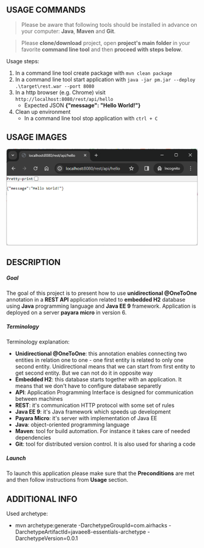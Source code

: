 USAGE COMMANDS
--------------

> Please be aware that following tools should be installed in advance on your computer: **Java**, **Maven** and **Git**. 

> Please **clone/download** project, open **project's main folder** in your favorite **command line tool** and then **proceed with steps below**. 

Usage steps:
1. In a command line tool create package with `mvn clean package`
1. In a command line tool start application with `java -jar pm.jar --deploy .\target\rest.war --port 8080`
1. In a http browser (e.g. Chrome) visit `http://localhost:8080/rest/api/hello`
   * Expected JSON **{"message": "Hello World!"}**
1. Clean up environment 
     * In a command line tool stop application with `ctrl + C`


USAGE IMAGES
------------

![My Image](readme-images/image-01.png)


DESCRIPTION
-----------

##### Goal
The goal of this project is to present how to use **unidirectional @OneToOne** annotation in a **REST API** application related to **embedded H2** database using **Java** programming language and **Java EE 9** framework. Application is deployed on a server **payara micro** in version 6.

##### Terminology
Terminology explanation:
* **Unidirectional @OneToOne**: this annotation enables connecting two entities in relation one to one - one first entity is related to only one second entity. Unidirectional means that we can start from first entity to get second entity. But we can not do it in opposite way
* **Embedded H2**: this database starts together with an application. It means that we don't have to configure database separetly
* **API**: Application Programming Interface is designed for communication between machines
* **REST**: it's communication HTTP protocol with some set of rules
* **Java EE 9**: it's Java framework which speeds up development
* **Payara Micro**: it's server with implementation of Java EE
* **Java**: object-oriented programming language
* **Maven**: tool for build automation. For instance it takes care of needed dependencies
* **Git**: tool for distributed version control. It is also used for sharing a code

##### Launch
To launch this application please make sure that the **Preconditions** are met and then follow instructions from **Usage** section.


ADDITIONAL INFO
---------------

Used archetype:
* mvn archetype:generate -DarchetypeGroupId=com.airhacks -DarchetypeArtifactId=javaee8-essentials-archetype -DarchetypeVersion=0.0.1